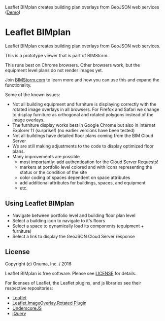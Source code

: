 Leaflet BIMplan creates building plan overlays from GeoJSON web services
([Demo](https://bim-genie.com/static/planview/portfolio.html?sysID=177))

# Leaflet BIMplan

Leaflet BIMplan creates building plan overlays from GeoJSON web services.

This is a prototype viewer that is part of BIMStorm.

This runs best on Chrome browsers. Other browsers work, but the equipment level plans do not render images yet.

Join [BIMStorm.com](http://BIMStorm.com) to learn more and how you can use this and expand the functionality.

Some of the known issues:

- Not all building equipment and furniture is displaying correctly with the rotated image overlays in all browsers. For Firefox and Safari we change to display furniture as orthogonal and rotated polygons instead of the image overlays.
- The furniture display works best in Google Chrome but also in Internet Explorer 11 (surprise!) (no earlier versions have been tested)
- Not all buildings have detailed floor plans coming from the BIM Cloud Server
- We are still making adjustments to the code to display optimized floor plans.
- Many improvements are possible
  - most importantly: add authentication for the Cloud Server Requests!
  - markers at portfolio level colored and with icons representing the status or the condition of the site
  - color coding of spaces dependent on space attributes
  - add additional attributes for buildings, spaces, and equipment
  - etc.

## Using Leaflet BIMplan

- Navigate between portfolio level and building floor plan level
- Select a building icon to navigate to it's floors
- Select a space to dynamically load its components (equipment + furniture)
- Select a link to display the GeoJSON Cloud Server response

## License

Copyright (c) Onuma, Inc. / 2016

Leaflet BIMplan is free software. Please see [LICENSE](LICENSE) for details.

For licenses of Leaflet, the Leaflet plugins, and js libraries see their respective repositories:

- [Leaflet](https://github.com/Leaflet/Leaflet)
- [Leaflet.ImageOverlay.Rotated Plugin](https://github.com/IvanSanchez/Leaflet.ImageOverlay.Rotated)
- [UnderscoreJS](https://github.com/jashkenas/underscore)
- [jQuery](https://github.com/jquery/jquery)

